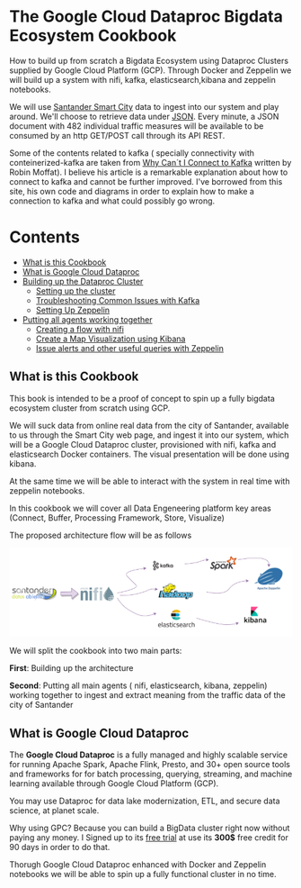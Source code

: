 # The Google Cloud Dataproc Bigdata Ecosystem Cookbook

How to build up from scratch a Bigdata Ecosystem using Dataproc Clusters supplied by Google Cloud Platform (GCP). Through Docker and Zeppelin we will build up a system with nifi, kafka, elasticsearch,kibana and zeppelin notebooks.

We will use [Santander Smart City](http://datos.santander.es/dataset/?id=datos-trafico) data to ingest into our system and play around. We'll choose to retrieve data under [JSON](http://datos.santander.es/api/rest/datasets/mediciones.json?items=482). Every minute, a JSON document with 482 individual traffic measures will be available to be consumed by an http GET/POST call through its API REST.

Some of the contents related to kafka ( specially connectivity with conteinerized-kafka are taken from [Why Can´t I Connect to Kafka](https://www.confluent.io/blog/kafka-client-cannot-connect-to-broker-on-aws-on-docker-etc/) written by Robin Moffat). I believe his article is a remarkable explanation about how to connect to kafka and cannot be further improved. I've borrowed from this site, his own code and diagrams in order to explain how to make a connection to kafka and what could possibly go wrong.


Contents
============

- [What is this Cookbook](README.md#what-is-this-cookbook)
- [What is Google Cloud Dataproc](README.md#what-is-google-cloud-dataproc)
- [Building up the Dataproc Cluster](sections/01-BuildingUp.md#building-up-the-architecture-the-dataproc-cluster)
  - [Setting up the cluster](sections/01-BuildingUp.md#setting-up-the-cluster)
  - [Troubleshooting Common Issues with Kafka](sections/01-BuildingUp.md#Troubleshooting-common-issues-with-kafka)
  - [Setting Up Zeppelin](sections/01-BuildingUp.md#setting-up-Zeppelin)
- [Putting all agents working together](sections/02-PuttingAllTogether.md#putting-all-agents-working-together)
  - [Creating a flow with nifi](sections/02-PuttingAllTogether.md#nifi)
  - [Create a Map Visualization using Kibana](sections/02-PuttingAllTogether.md#kibana)
  - [Issue alerts and other useful queries with Zeppelin](sections/02-PuttingAllTogether.md#zeppelin)
 
## What is this Cookbook

This book is intended to be a proof of concept to spin up a fully bigdata ecosystem cluster from scratch using GCP.

We will suck data from online real data from the city of Santander, available to us through the Smart City web page, and ingest it into our system, which will be a Google Cloud Dataproc cluster, provisioned with nifi, kafka and elasticsearch Docker containers. The visual presentation will be done using kibana.

At the same time we will be able to interact with the system in real time with zeppelin notebooks.

In this cookbook we will cover all Data Engeneering platform key areas (Connect, Buffer, Processing Framework, Store, Visualize)

The proposed architecture flow will be as follows

![Arquitecura](/images/00-santander.png)


We will split the cookbook into two main parts:

**First**: Building up the architecture

**Second**: Putting all main agents ( nifi, elasticsearch, kibana, zeppelin) working together to ingest and extract meaning from the traffic data of the city of Santander

## What is Google Cloud Dataproc 

The **Google Cloud Dataproc** is a fully managed and highly scalable service for running Apache Spark, Apache Flink, Presto, and 30+ open source tools and frameworks for for batch processing, querying, streaming, and machine learning available through Google Cloud Platform (GCP). 

You may use Dataproc for data lake modernization, ETL, and secure data science, at planet scale. 

Why using GPC? Because you can build a BigData cluster right now without paying any money. I Signed up to its [free trial](https://cloud.google.com/free/docs/gcp-free-tier/#free-trial) at use its **300$** free credit for 90 days in order to do that. 

Thorugh Google Cloud Dataproc enhanced with Docker and Zeppelin notebooks we will be able to spin up a fully functional cluster in no time.

